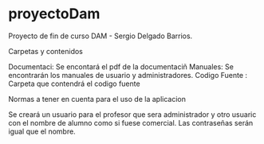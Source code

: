 # proyectoDam
Proyecto de  fin de curso  DAM - Sergio Delgado Barrios.

Carpetas  y contenidos

Documentaci: Se encontará el pdf de la documentaciñ
Manuales: Se encontrarán los manuales de usuario y administradores.
Codigo Fuente : Carpeta que contendrá el codigo fuente

Normas a tener en cuenta para el uso de la aplicacion

Se creará un usuario  para  el profesor que sera administrador y otro usuaric con el nombre de alumno como si fuese comercial.
Las contraseñas serán igual que el nombre.

